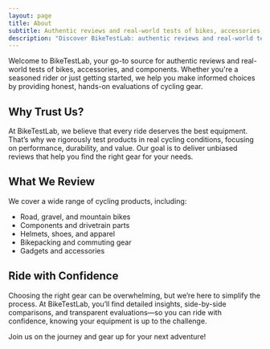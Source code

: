 ```yaml
---
layout: page
title: About
subtitle: Authentic reviews and real-world tests of bikes, accessories, and components
description: "Discover BikeTestLab: authentic reviews and real-world tests of bikes, accessories, and components. Find the right gear to enhance your ride!"
---
```

Welcome to BikeTestLab, your go-to source for authentic reviews and real-world tests of bikes, accessories, and components. Whether you're a seasoned rider or just getting started, we help you make informed choices by providing honest, hands-on evaluations of cycling gear.

## Why Trust Us?
At BikeTestLab, we believe that every ride deserves the best equipment. That’s why we rigorously test products in real cycling conditions, focusing on performance, durability, and value. Our goal is to deliver unbiased reviews that help you find the right gear for your needs.

## What We Review
We cover a wide range of cycling products, including:
- Road, gravel, and mountain bikes
- Components and drivetrain parts
- Helmets, shoes, and apparel
- Bikepacking and commuting gear
- Gadgets and accessories

## Ride with Confidence
Choosing the right gear can be overwhelming, but we’re here to simplify the process. At BikeTestLab, you’ll find detailed insights, side-by-side comparisons, and transparent evaluations—so you can ride with confidence, knowing your equipment is up to the challenge.

Join us on the journey and gear up for your next adventure!
